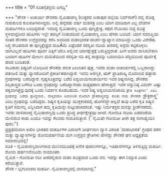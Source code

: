 +++
title = "01 ಸೂತನೈತನ್ದನು ಜಗದ್ವಿ"

+++
"ಶೌನಕ - ಅಚಾರ್ಯ ಶೌನಕರು ನೈಮಿಷಾರಣ್ಯ (ಉತ್ತರದ ಸೀತಾಪುರ ಜಿಲ್ಲೆಯ ನಿಮ್‍ಸಾರ್) ದಲ್ಲಿ ದೊಡ್ಡ ಗುರುಕುಲದ ಕುಲಪತಿಗಳಾಗಿದ್ದರು. ಅಲ್ಲಿ ಹನ್ನೆರಡು ವರ್ಷ ಮಹಸತ್ರ ಎಂಬ ಯಾಗ ಮಾಡಿದಾಗ ಎಲ್ಲ ದೇಶಗಳ ಮಹರ್ಷಿಗಳೂ ಬಂದಿದ್ದರಂತೆ. ಇವರಿದ್ದ ನೈಮಿಷಾರಣ್ಯ ಒಂದು ಪುಣ್ಯಕ್ಷೇತ್ರ. ರಥದ ನೇಮಿಯು ಬಿದ್ದ ಪವಿತ್ರ ಸ್ಥಳವಾದ್ದರಿಂದ ಋಷಿಗಳು ಇಲ್ಲೇ ತಪಸ್ಸಿಗೆ ನಿಂತುದರಿಂದ ನೈಮಿಷಾರಣ್ಯ ಎಂಬ ಹೆಸರು ಬಂದಿದೆ. ಯಾಗ ಸಮಾಪ್ತಿಯ ನಂತರ ಶೌನಕರು ಉಗ್ರಶ್ರವರನ್ನು ಕರೆಸಿ ಅವರಿಂದ ಮಹಾಭಾರತ ವಾಚನ-ವ್ಯಾಖ್ಯಾನ ಮಾಡಿಸಿದ್ದು ಒಂದು ವಿಶೇóಷ. ಸಿದ್ಧ ಸೇವಿತವಾದ ಈ ಪುಣ್ಯಕ್ಷೇಥ್ರದ ಮಹಿÀಮೆ ಎಷ್ಟೆಂದರೆ ಸರಸ್ವತೀ ನದಿಯ ತೀರದಲ್ಲಿ ಅಶ್ರಮ ಕಟ್ಟಿಕೊಳ್ಳಲು ಜಾಗವಿಲ್ಲದೆ ಋಷಿಗಳು ಪೂರ್ವ ದಿಕ್ಕಿಗೆ ಚಲಿಸಿ ಅಲ್ಲಿಂದ ಯಾಗಕ್ಷೇತ್ರಕ್ಕೆ ಬರುತ್ತಿದ್ದರಂತೆ. ಹೀಗೆ ಅವರು ವಾಸಿಸಬೇಕಾಗಿ ಬಂದಾಗ ಋಷಿಗಳ ಮೇಲಣ ಮಮತೆಯಿಂದ ಸರಸ್ವತೀ ನದಿ ತನ್ನ ಪಾತ್ರವನ್ನು ಬದಲಾಯಿಸಿ ಪಶ್ಚಿಮದಿಂದ ಪೂರ್ವಕ್ಕೆ ಹರಿದ ಬಂದಿತಂತೆ.  
ಸಾವಿರಾರು ಶಿಷ್ಯರಿಗೆ ಬೋಧಿಸಿದ ಶೌನಕರು ಶನುಕ ಎಂಬಾತನ ಪುತ್ರ. ಇವರು ಮಹಾ ಆಚಾರ್ಯರಲ್ಲಿ ಒಬ್ಬರಾಗಿದ್ದು ಪತಂಜಲಿ ಮತ್ತು ವ್ಯಾಸರೊಂದಿಗೆ ಪ್ರಕೀರ್ತಿತರಾಗಿದ್ದಾರೆ. ಇವನು ಅರಣ್ಯಕ, ಋಕ್ ಪ್ರಾತಿಶಾಖ್ಯ ಮೊದಲಾದ ಹತ್ತಾರು ಗ್ರಂಥಗಳನ್ನು ಬರೆದಿದ್ದಾರೆ. ಗೃಹ್ಯಸೂತ್ರವನ್ನು ಬರೆದ ಅಶ್ವಲಾಯನಾಚಾರ್ಯನು ಇವರ ಶಿಷ್ಯನಾಗಿದ್ದ. ಶೌನಕರು ಶಿಲ್ಪಶಾಸ್ತ್ರದ ಬಗೆಗೂ ಒಂದು ಗ್ರಂಥವನ್ನು ಬರೆದಿದ್ದಾನೆಂದು ಮತ್ಸ್ಯಪುರಾಣ ಹೇಳುತ್ತದೆ. ಇವರ ವಸ್ತುನಿಷ್ಠ ವಿಮರ್ಶೆ ಎಷ್ಟು ಪಕ್ವವಾಗಿತ್ತೆನ್ನುವುದಕ್ಕೆ ಒಂದು ನಿದರ್ಶನ ಕೊಡಬಹುದು. ಇವರ ಶಿಷ್ಯ ಅಶ್ವಲಾಯನಾಚಾಯ `ಶ್ರೌತ ಸೂತ್ರಗಳು' ಎಂಬ ಗ್ರಂಥವನ್ನು ಬರೆದು ಪ್ರಸಿದ್ಧನಾದ. ವಾಸ್ತವವಾಗಿ ಅವನಿಗಿಂತ ಮೊದಲೇ ಶ್ರೌತಶಾಸ್ತ್ರವನ್ನು ಕುರಿತು ಗುರು ಶೌನಕರೇ `ಶ್ರೌತ್ರಶಾಸ್ತ್ರ' ಎಂಬ ಗ್ರಂಥವನ್ನು  ಬರೆದಿದ್ದರು. ಶಿಷ್ಯನ ಕೃತಿಯನ್ನು ಮುಕ್ತಕಂಠದಲ್ಲಿ ಹೊಗಳಿದ್ಧೇ ಅಲ್ಲದೆ ತಾವು ಬರೆದ ಕೃತಿ ಶಿಷ್ಯನ ಕೃತಿಗೆ ಸಮನಲ್ಲ ಎನ್ನಿಸಿದಾಗ ತಮ್ಮ ಕೃತಿಯನ್ನೇ ಸುಟ್ಟುಹಾಕಿದರಂತೆ. ಇಷ್ಟು ನಿರ್ಮತಸ್ರದ ಮನಸ್ಸು ಶ್ರೀಶೌನಕರದು. ಇವರು ವಾಸವಾಗಿದ್ದ ನೈಮಿಷಾರಣ್ಯವು ಒಂದು ಪ್ರಸಿದ್ಧ ತೀರ್ಥಕ್ಷೇತ್ರವೂ ಆಗಿದೆ. ಗೋಮತಿ ನದಿಯ ಎಡದಂಡೆಯ ಮೇಲಿರುವ ಕಾಡು ಎಂದೂ ಇದನ್ನು ಕೆಲವರು ಗುರುತಿಸುತ್ತಾರೆ. (``ನೈಮಿಷೇ ಗೋಮತೀ ತೀರೇ ತತ್ರ ನಾಗಾಹ್ವಯಂ ಪುರಂ.'')  
ಪ್ರಪ್ರಥಮವಾಗಿ ಅಖಿಲ ಭಾರತದ ಮಹರ್ಷಿಗಳ ಎದುರಿಗೇ ದೀರ್ಘವಾಗಿ ವ್ಯಾಸ ವಿರಚಿತ `ಮಹಾಭಾರತ' ಗ್ರಂಥದ ಪಠನ ಮತ್ತು ವ್ಯಾಖ್ಯಾನಗಳನ್ನು ರೋಮಹರ್ಷಣಿಯ ಮಗ ಉಗ್ರಶ್ರವ ಶ್ರೌತಿಗಳು ಹೇಳಿದ್ದು ಶೌನಕರ ಘನ ಅಧ್ಯಕ್ಷತೆಯ ಸಮಾರಂಭದಲ್ಲಿ!  
ಸೂತ - ನೈಮಿಶಾರಣ್ಯವಾಸಿಗಳಾದ ಮುನಿಸಮೂಹಕ್ಕೆ ಅನೇಕ ಪುರಾಣಗಳನ್ನೂ, ಇತಿಹಾಸಗಳನ್ನೂ ತಿಳಿಸುತ್ತಿದ್ದ ಮಹರ್ಷಿ. ರೋಮ ಹರ್ಷಣನೆಂಬುದು ನಾಮಾಂತರ.  
ನೈಮಿಶ - ಗೋಮತೀ ನದೀ ತೀರದಲ್ಲಿರುವ ಮಹಾ ಪವಿತ್ರವಾದ ಒಂದು ವನ. ಇದನ್ನು ಈಗ ನಿಮ್ಸಾರ ಎಂದು ಕರೆಯುತ್ತಾರೆ.   
ಶೌನಕ - ಭೃಗುವಂಶದ ಮಹರ್ಷಿ. ನೈಮಿಶಾರಣ್ಯದಲ್ಲಿ ವಾಸವಾಗಿದ್ದ."
